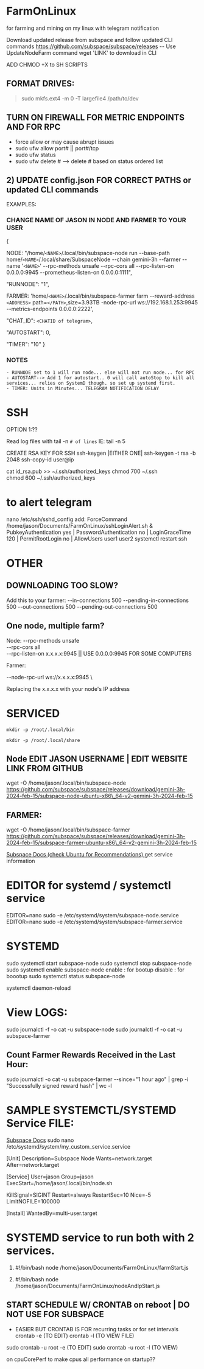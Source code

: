# FarmOnLinux
for farming and mining on my linux with telegram notification


Download updated release from subspace and follow updated CLI commands
https://github.com/subspace/subspace/releases  -- Use UpdateNodeFarm command
wget 'LINK' to download in CLI

ADD CHMOD +X to SH SCRIPTS

## FORMAT DRIVES:
  >sudo mkfs.ext4 -m 0 -T largefile4 /path/to/dev

## TURN ON FIREWALL FOR METRIC ENDPOINTS AND FOR RPC 
 - force allow or may cause abrupt issues
 - sudo ufw allow port#  || port#/tcp
 - sudo ufw status 
 - sudo ufw delete #  --> delete # based on status ordered list

## 2) UPDATE config.json FOR CORRECT PATHS or updated CLI commands
EXAMPLES: 
### CHANGE NAME OF JASON IN NODE AND FARMER TO YOUR USER
{

NODE: "/home/`<NAME>`/.local/bin/subspace-node run --base-path home/`<NAME>`/.local/share/SubspaceNode --chain gemini-3h --farmer --name '`<NAME>`' --rpc-methods unsafe --rpc-cors all --rpc-listen-on 0.0.0.0:9945 --prometheus-listen-on 0.0.0.0:1111",

"RUNNODE": "1",

FARMER: 'home/`<NAME>`/.local/bin/subspace-farmer farm --reward-address `<ADDRESS>` path=`</PATH>`,size=3.93TB -node-rpc-url ws://192.168.1.253:9945 --metrics-endpoints 0.0.0.0:2222',

"CHAT_ID": `<CHATID of telegram>`,

"AUTOSTART": 0,

"TIMER": "10"
}

 ### NOTES
    - RUNNODE set to 1 will run node... else will not run node... for RPC
    - AUTOSTART--> Add 1 for autostart.. 0 will call autoStop to kill all services... relies on SystemD though. so set up systemd first.
    - TIMER: Units in Minutes... TELEGRAM NOTIFICATION DELAY 
           
# SSH
OPTION 1:??

Read log files with 
tail -n `# of lines`
IE: tail -n 5

CREATE RSA KEY FOR SSH
 ssh-keygen |EITHER ONE| ssh-keygen -t rsa -b 2048 
ssh-copy-id user@ip

cat id_rsa.pub >> ~/.ssh/authorized_keys
chmod 700 ~/.ssh  
chmod 600 ~/.ssh/authorized_keys


# to alert telegram
nano /etc/ssh/sshd_config
add:
ForceCommand /home/jason/Documents/FarmOnLinux/sshLoginAlert.sh
& PubkeyAuthentication yes | PasswordAuthentication no | LoginGraceTime 120 | PermitRootLogin no | AllowUsers user1 user2
systemctl restart ssh



# OTHER
## DOWNLOADING TOO SLOW?
Add this to your farmer:
--in-connections 500 --pending-in-connections 500 --out-connections 500 --pending-out-connections 500

## One node, multiple farm?
Node:
--rpc-methods unsafe \
--rpc-cors all \
--rpc-listen-on x.x.x.x:9945  || USE 0.0.0.0:9945 FOR SOME COMPUTERS

Farmer:

--node-rpc-url ws://x.x.x.x:9945 \

Replacing the x.x.x.x with your node's IP address


# SERVICED

```shell-session
mkdir -p /root/.local/bin

mkdir -p /root/.local/share
```
## Node  EDIT JASON USERNAME | EDIT WEBSITE LINK FROM GITHUB
wget -O /home/jason/.local/bin/subspace-node https://github.com/subspace/subspace/releases/download/gemini-3h-2024-feb-15/subspace-node-ubuntu-x86\_64-v2-gemini-3h-2024-feb-15 
## FARMER: 
wget -O /home/jason/.local/bin/subspace-farmer https://github.com/subspace/subspace/releases/download/gemini-3h-2024-feb-15/subspace-farmer-ubuntu-x86\_64-v2-gemini-3h-2024-feb-15

[Subspace Docs (check Ubuntu for Recommendations) ](https://docs.subspace.network/docs/farming-&-staking/farming/advanced-cli/cli-install/ )
get service information

# EDITOR for systemd / systemctl service
EDITOR=nano sudo -e /etc/systemd/system/subspace-node.service
EDITOR=nano sudo -e /etc/systemd/system/subspace-farmer.service

# SYSTEMD 
sudo systemctl start subspace-node 
sudo systemctl stop subspace-node 
sudo systemctl enable subspace-node 
enable  : for bootup
disable : for boootup
sudo systemctl status subspace-node 

systemctl daemon-reload


# View LOGS:
sudo journalctl -f -o cat -u subspace-node
sudo journalctl -f -o cat -u subspace-farmer

## Count Farmer Rewards Received in the Last Hour:
sudo journalctl -o cat -u subspace-farmer --since="1 hour ago" | grep -i "Successfully signed reward hash" | wc -l



# SAMPLE  SYSTEMCTL/SYSTEMD Service FILE:
[Subspace Docs](https://docs.subspace.network/docs/farming-&-staking/farming/advanced-cli/cli-install/ )
sudo nano /etc/systemd/system/my_custom_service.service

[Unit]
Description=Subspace Node
Wants=network.target
After=network.target

[Service]
User=jason
Group=jason
ExecStart=/home/jason/.local/bin/node.sh

KillSignal=SIGINT
Restart=always
RestartSec=10
Nice=-5
LimitNOFILE=100000

[Install]
WantedBy=multi-user.target

# SYSTEMD service to run both with 2 services.

   1. #!/bin/bash
    node /home/jason/Documents/FarmOnLinux/farmStart.js 

   2. #!/bin/bash
    node /home/jason/Documents/FarmOnLinux/nodeAndIpStart.js


## START SCHEDULE W/ CRONTAB on reboot | DO NOT USE FOR SUBSPACE  
- EASIER BUT CRONTAB IS FOR recurring tasks or for set intervals
crontab -e (TO EDIT)
crontab -l  (TO VIEW FILE)

sudo crontab -u root -e  (TO EDIT)
sudo crontab -u root -l (TO VIEW)
 
on cpuCorePerf to make cpus all performance on startup??


